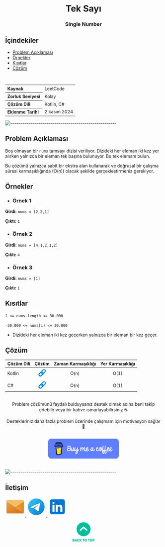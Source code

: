 <h1 align="center">
Tek Sayı<a name="article-top"></a>
</h1>
<h3 align="center">Single Number</h3>

## İçindekiler

- [Problem Açıklaması](#problem-açıklaması)
- [Örnekler](#örnekler)
- [Kısıtlar](#kısıtlar)
- [Çözüm](#çözüm)

<br>

<table>
  <tr>
    <th style="text-align: left; font-weight: bold;">Kaynak</th>
    <td style="text-align: left;">LeetCode</td>
  </tr>
  <tr>
    <th style="text-align: left; font-weight: bold;">Zorluk Seviyesi</th>
    <td style="text-align: left;">Kolay</td>
  </tr>
  <tr>
    <th style="text-align: left; font-weight: bold;">Çözüm Dili</th>
    <td style="text-align: left;">Kotlin, C#</td>
  </tr>
  <tr>
    <th style="text-align: left; font-weight: bold;">Eklenme Tarihi</th>
    <td style="text-align: left;">2 kasım 2024</td>
  </tr>
</table>


![-----------------------------------------------------](../../Readme%20Resources/Çizgi.png)

## Problem Açıklaması 

Boş olmayan bir `nums` tamsayı dizisi veriliyor. Dizideki her eleman iki kez yer alırken yalnızca bir eleman tek başına bulunuyor. Bu tek elemanı bulun.

Bu çözümü yalnızca sabit bir ekstra alan kullanarak ve doğrusal bir çalışma süresi karmaşıklığında (O(n)) olacak şekilde gerçekleştirmeniz gerekiyor.


## Örnekler

- ### Örnek 1

**Girdi:** `nums = [2,2,1]`

**Çıktı:** `1`

- ### Örnek 2

**Girdi:** `nums = [4,1,2,1,2]`

**Çıktı:** `4`

- ### Örnek 3

**Girdi:** `nums = [1]`

**Çıktı:** `1`


## Kısıtlar

`1 <= nums.length <= 30.000`

`-30.000 <= nums[i] <= 30.000`

- Dizideki her eleman iki kez geçerken yalnızca bir eleman bir kez geçer.


## Çözüm

<table>
  <thead>
    <tr>
      <th>Çözüm Dili</th>
      <th>Çözüm</th>
      <th>Zaman Karmaşıklığı</th>
      <th>Yer Karmaşıklığı</th>
    </tr>
  </thead>
  <tbody>
    <tr>
      <td>Kotlin</td>
      <td align="center"> <a href="./Kotlin.kt" target="_blank"> <img src="../0) İçerik Resources/Link.png" alt="Kotlin Çözümü" width="30"/> </a> </td>
      <td align="center">O(n)</td>
      <td align="center">O(1)</td>
    </tr>
    <tr>
      <td>C#</td>
      <td align="center"> <a href="./CSharp.cs" target="_blank"> <img src="../0) İçerik Resources/Link.png" alt="C# Çözümü" width="30"/> </a> </td>
      <td align="center">O(n)</td>
      <td align="center">O(1)</td>
    </tr>
  </tbody>
</table>

<br>

<div align="center">
Problem çözümünü faydalı bulduysanız destek olmak adına beni takip edebilir veya bir kahve ısmarlayabilirsiniz ☕

Destekleriniz daha fazla problem üzerinde çalışmam için motivasyon sağlar 🚀
</div>

<br>

<div align="center">
  <a href="https://buymeacoffee.com/mustafatoktas" target="_blank"> <img src="../../Readme Resources/İletişim/Buy Me a Coffee.png" alt="Buy Me a Coffee" height="64"/> </a>
</div>

<br>


![-----------------------------------------------------](../../Readme%20Resources/Çizgi.png)

## İletişim

<a href="mailto:info@mustafatoktas.com"              target="_blank"> <img src="../../Readme Resources/İletişim/Mail.png"     alt="Mail"     width="64"/> </a>
<a href="https://t.me/mustafatoktas00"               target="_blank"> <img src="../../Readme Resources/İletişim/Telegram.png" alt="Telegram" width="64"/> </a>
<a href="https://www.linkedin.com/in/mustafatoktas/" target="_blank"> <img src="../../Readme Resources/İletişim/LinkedIn.png" alt="LinkedIn" width="64"/> </a>

<p align="center">
  <a href="#article-top"> <img src="../../Readme Resources/Back to Top.png" alt="Back to Top" height="64"/> </a>
</p>